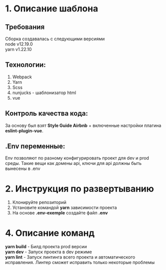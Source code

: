 # 1. Описание шаблона
## Требования
Сборка создавалась с следующими версиями  
node v12.19.0  
yarn v1.22.10

## Технологии:
1. Webpack  
2. Yarn
3. Scss
4. nunjucks - шаблонизатор html
5. vue

## Контроль качества кода:
За основу был взят **Style Guide Airbnb** + включенные настройки плагина **eslint-plugin-vue**.

## .Env переменные:
Env позволяют по разному конфигурировать проект для dev и prod среды. Такие вещи как домены api, ключи для api должны быть вынесены в .env

# 2. Инструкция по развертыванию
1. Клонируйте репозиторий  
2. Установите командой **yarn** зависимости проекта  
3. На основе **.env-exemple** создайте файл **.env**

# 4. Описание команд
**yarn build** - Билд проекта prod версии  
**yarn dev** - Запуск проекта в dev режиме  
**yarn lint** - Запуск линтинга всего проекта и автоматического исправления. Линтер сможет исправить только некоторые проблемы